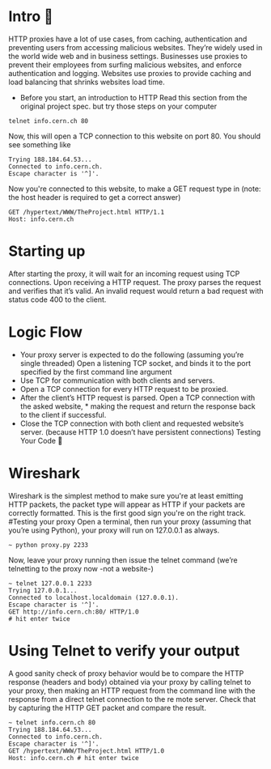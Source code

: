 # Intro 🚪

HTTP proxies have a lot of use cases, from caching, authentication and preventing users from accessing malicious websites. They’re widely used in the world wide web and in business settings. Businesses use proxies to prevent their employees from surfing malicious websites, and enforce authentication and logging. Websites use proxies to provide caching and load balancing that shrinks websites load time.
* Before you start, an introduction to HTTP
Read this section from the original project spec. but try those steps on your computer
```code 
telnet info.cern.ch 80
``` 
Now, this will open a TCP connection to this website on port 80. You should see something like
``` code 
Trying 188.184.64.53...
Connected to info.cern.ch.
Escape character is '^]'. 
```
Now you're connected to this website, to make a GET request type in (note: the host header is required to get a correct answer)
```code
GET /hypertext/WWW/TheProject.html HTTP/1.1
Host: info.cern.ch
```
# Starting up
After starting the proxy, it will wait for an incoming request using TCP connections. Upon receiving a HTTP request. The proxy parses the request and verifies that it’s valid. An  invalid request would return a bad request with status code 400 to the client. 

# Logic Flow
* Your proxy server is expected to do the following (assuming you’re single threaded)
Open a listening TCP socket, and binds it to the port specified by the first command line argument
* Use TCP for communication with both clients and servers.
* Open a TCP connection for every HTTP request to be proxied. 
* After the client’s HTTP request is parsed. Open a TCP connection with the asked website, * making the request and return the response back to the client if successful.
* Close the TCP connection with both client and requested website’s server. (because HTTP 1.0 doesn’t have persistent connections)
Testing Your Code 🤔
# Wireshark
Wireshark is the simplest method to make sure you're at least emitting HTTP packets, the packet type will appear as HTTP if your packets are correctly formatted. This is the first good sign you're on the right track.
#Testing your proxy 
Open a terminal, then run your proxy (assuming that you’re using Python), your proxy will run on 127.0.0.1 as always.
``` code 
~ python proxy.py 2233
```
Now, leave your proxy running then issue the telnet command (we’re telnetting to the proxy now -not a website-)
``` code 
~ telnet 127.0.0.1 2233
Trying 127.0.0.1...
Connected to localhost.localdomain (127.0.0.1).
Escape character is '^]'.
GET http://info.cern.ch:80/ HTTP/1.0
# hit enter twice
```
# Using Telnet to verify your output
A good sanity check of proxy behavior would be to compare the HTTP response (headers and body) obtained via your proxy by calling telnet to your proxy, then making an HTTP request from the command line with the response from a direct telnet connection to the re
mote server. Check that by capturing the HTTP GET packet and compare the result.
``` code 
~ telnet info.cern.ch 80
Trying 188.184.64.53...
Connected to info.cern.ch.
Escape character is '^]'.
GET /hypertext/WWW/TheProject.html HTTP/1.0
Host: info.cern.ch # hit enter twice
```
